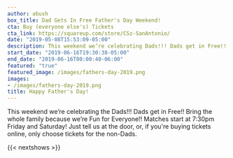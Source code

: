 ```yaml
---
author: abush
box_title: Dad Gets In Free Father's Day Weekend!
cta: Buy (everyone else's) Tickets
cta_link: https://squareup.com/store/CSz-SanAntonio/
date: "2019-05-08T15:53:09-05:00"
description: This weekend we’re celebrating Dads!!! Dads get in Free!! So only purchase tickets for the not-Dads this time around.
start_date: "2019-06-16T19:30:38-05:00"
end_date: "2019-06-16T00:00:40-06:00"
featured: "true"
featured_image: /images/fathers-day-2019.png
images:
- /images/fathers-day-2019.png
title: Happy Father's Day!
---
```


This weekend we’re celebrating the Dads!!! Dads get in Free!! Bring the whole family because we’re Fun for Everyone!! Matches start at 7:30pm Friday and Saturday! Just tell us at the door, or, if you're buying tickets online, only choose tickets for the non-Dads.

{{< nextshows >}}
